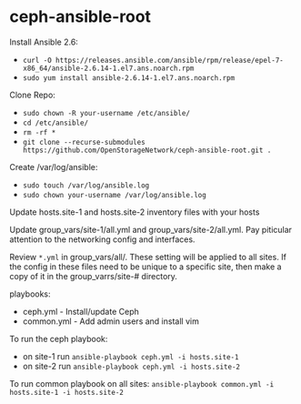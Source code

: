 # ceph-ansible-root


Install Ansible 2.6:
  * `curl -O https://releases.ansible.com/ansible/rpm/release/epel-7-x86_64/ansible-2.6.14-1.el7.ans.noarch.rpm`
  * `sudo yum install ansible-2.6.14-1.el7.ans.noarch.rpm`
  

Clone Repo:
  * `sudo chown -R your-username /etc/ansible/`
  * `cd /etc/ansible/`
  * `rm -rf *`
  * `git clone --recurse-submodules https://github.com/OpenStorageNetwork/ceph-ansible-root.git .`


Create /var/log/ansible:
  * `sudo touch /var/log/ansible.log`
  * `sudo chown your-username /var/log/ansible.log`


Update hosts.site-1 and hosts.site-2 inventory files with your hosts


Update group_vars/site-1/all.yml and group_vars/site-2/all.yml. Pay piticular attention to the networking config and interfaces.


Review `*.yml` in group_vars/all/. These setting will be applied to all sites. If the config in these files need to be unique to a specific site, then make a copy of it in the group_varrs/site-# directory. 


playbooks:
  * ceph.yml - Install/update Ceph
  * common.yml - Add admin users and install vim


To run the ceph playbook:
  * on site-1 run `ansible-playbook ceph.yml -i hosts.site-1`
  * on site-2 run `ansible-playbook ceph.yml -i hosts.site-2`


To run common playbook on all sites: `ansible-playbook common.yml -i hosts.site-1 -i hosts.site-2`
